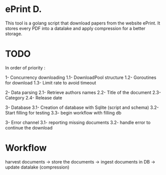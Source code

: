 # ePrint D.

This tool is a golang script that download papers from the website ePrint.
It stores every PDF into a datalake and apply compression for a better storage.

# TODO
In order of priority :

1- Concurrency downloading
    1.1- DownloadPool structure
    1.2- Goroutines for download
    1.3- Limit rate to avoid timeout

2- Data parsing
    2.1- Retrieve authors names
    2.2- Title of the document
    2.3- Category
    2.4- Release date

3- Database
    3.1- Creation of database with Sqlite (script and schema)
    3.2- Start filling for testing
    3.3- begin workflow with filling db

3- Error channel
    3.1- reporting missing documents
    3.2- handle error to continue the download


# Workflow

harvest documents -> store the documents -> ingest documents in DB -> update datalake (compression)